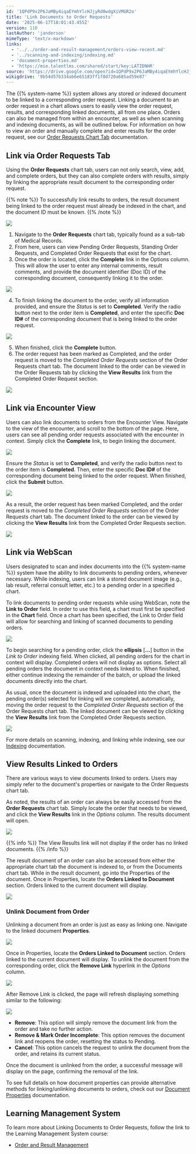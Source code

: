 ```yaml
---
id: '1QPdP9x2P6JaMBy4iqaEYmhYlcHJjyRd0wdgXiVMGR2o'
title: 'Link Documents to Order Requests'
date: '2025-06-17T18:01:43.455Z'
version: 110
lastAuthor: 'janderson'
mimeType: 'text/x-markdown'
links:
  - '../../order-and-result-management/orders-view-recent.md'
  - '../scanning-and-indexing/indexing.md'
  - 'document-properties.md'
  - 'https://mie.talentlms.com/shared/start/key:LATIDNHR'
source: 'https://drive.google.com/open?id=1QPdP9x2P6JaMBy4iqaEYmhYlcHJjyRd0wdgXiVMGR2o'
wikigdrive: '9b54d57b334ab6e65183ff1f8d720a685ad59e87'
---
```

The {{% system-name %}} system allows any stored or indexed document to be linked to a corresponding order request. Linking a document to an order request in a chart allows users to easily view the order request, results, and corresponding linked documents, all from one place. Orders can also be managed from within an encounter, as well as when scanning and indexing documents, as will be outlined below. For information on how to view an order and manually complete and enter results for the order request, see our [Order Requests Chart Tab](../../order-and-result-management/orders-view-recent.md) documentation.

## Link via Order Requests Tab

Using the **Order Requests** chart tab, users can not only search, view, add, and complete orders, but they can also complete orders with results, simply by linking the appropriate result document to the corresponding order request.

{{% note %}}
To successfully link results to orders, the result document being linked to the order request must already be indexed in the chart, and the document ID must be known.
{{% /note %}}

![](../link-documents-to-order-requests.assets/deafe280f89843c4e9122160e51630d6.png)

1. Navigate to the <strong>Order Requests</strong> chart tab, typically found as a sub-tab of Medical Records.
2. From here, users can view Pending Order Requests, Standing Order Requests, and Completed Order Requests that exist for the chart.
3. Once the order is located, click the <strong>Complete</strong> link in the Options column. This will allow the user to enter any internal comments, result comments, and provide the document identifier (Doc ID) of the corresponding document, consequently linking it to the order.

![](../link-documents-to-order-requests.assets/0ea4ebb74f55eaf9b1594c0ca51c0968.png)

4. To finish linking the document to the order, verify all information provided, and ensure the <em>Status</em> is set to <strong>Completed</strong>. Verify the radio button next to the order item is <strong>Completed</strong>, and enter the specific <strong>Doc ID#</strong> of the corresponding document that is being linked to the order request.

![](../link-documents-to-order-requests.assets/3765f5090ea080bd6177a96783bb01c2.png)

5. When finished, click the <strong>Complete</strong> button.
6. The order request has been marked as Completed, and the order request is moved to the <em>Completed</em> <em>Order Requests</em> section of the Order Requests chart tab. The document linked to the order can be viewed in the Order Requests tab by clicking the <strong>View Results</strong> link from the Completed Order Request section.

![](../link-documents-to-order-requests.assets/c4e3c5818d9085f01a03e17572f632a3.png)

## Link via Encounter View

Users can also link documents to orders from the Encounter View. Navigate to the view of the encounter, and scroll to the bottom of the page. Here, users can see all pending order requests associated with the encounter in context. Simply click the **Complete** link, to begin linking the document.

![](../link-documents-to-order-requests.assets/4fbc8ffaa4a9ecd0edb4cad366dbcebb.png)

Ensure the *Status* is set to **Completed**, and verify the radio button next to the order item is **Completed**. Then, enter the specific **Doc ID#** of the corresponding document being linked to the order request. When finished, click the **Submit** button.

![](../link-documents-to-order-requests.assets/98014f5d6aeb6d24001a598b1e693314.png)

As a result, the order request has been marked Completed, and the order request is moved to the *Completed* *Order Requests* section of the Order Requests chart tab. The document linked to the order can be viewed by clicking the **View Results** link from the Completed Order Requests section.

![](../link-documents-to-order-requests.assets/c4e3c5818d9085f01a03e17572f632a3.png)

## Link via WebScan

Users designated to scan and index documents into the {{% system-name %}} system have the ability to link documents to pending orders, whenever necessary. While indexing, users can link a stored document image (e.g., lab result, referral consult letter, etc.) to a pending order in a specified chart.

To link documents to pending order requests while using WebScan, note the **Link to Order** field. In order to use this field, a chart must first be specified in the **Chart** field. Once a chart has been specified, the Link to Order field will allow for searching and linking of scanned documents to pending orders.

![](../link-documents-to-order-requests.assets/d227f0b8d4ee6613d59316cb2f77e586.png)

To begin searching for a pending order, click the **ellipsis** [**…**] button in the *Link to Order* indexing field. When clicked, all pending orders for the chart in context will display. Completed orders will not display as options. Select all pending orders the document in context needs linked to. When finished, either continue indexing the remainder of the batch, or upload the linked documents directly into the chart.

As usual, once the document is indexed and uploaded into the chart, the pending order(s) selected for linking will we completed, automatically, moving the order request to the *Completed* *Order Requests* section of the Order Requests chart tab. The linked document can be viewed by clicking the **View Results** link from the Completed Order Requests section.

![](../link-documents-to-order-requests.assets/c4e3c5818d9085f01a03e17572f632a3.png)

For more details on scanning, indexing, and linking while indexing, see our [Indexing](../scanning-and-indexing/indexing.md) documentation.

## View Results Linked to Orders

There are various ways to view documents linked to orders. Users may simply refer to the document's properties or navigate to the Order Requests chart tab.

As noted, the results of an order can always be easily accessed from the **Order Requests** chart tab. Simply locate the order that needs to be viewed, and click the **View Results** link in the *Options* column. The results document will open.

![](../link-documents-to-order-requests.assets/c4e3c5818d9085f01a03e17572f632a3.png)

{{% info %}}
The View Results link will not display if the order has no linked documents.
{{% /info %}}

The result document of an order can also be accessed from either the appropriate chart tab the document is indexed to, or from the Documents chart tab. While in the result document, go into the Properties of the document. Once in Properties, locate the **Orders Linked to Document** section. Orders linked to the current document will display.

![](../link-documents-to-order-requests.assets/23ed4240d8637b5f026409a364182d7c.png)

### Unlink Document from Order

Unlinking a document from an order is just as easy as linking one. Navigate to the linked document **Properties**.

![](../link-documents-to-order-requests.assets/6c39a6d53e3d8bd5f69c101d8047ee82.png)

Once in Properties, locate the **Orders Linked to Document** section. Orders linked to the current document will display. To unlink the document from the corresponding order, click the **Remove Link** hyperlink in the *Options* column.

![](../link-documents-to-order-requests.assets/ccbc4c34f928f7633ac55af2a662d825.png)

After Remove Link is clicked, the page will refresh displaying something similar to the following:

![](../link-documents-to-order-requests.assets/dbcdcdc53348b823d6f95706888dfa99.png)

* <strong>Remove</strong>: This option will simply remove the document link from the order and take no further action.
* <strong>Remove & Mark Order Incomplete</strong>: This option removes the document link and reopens the order, resetting the status to Pending.
* <strong>Cancel</strong>: This option cancels the request to unlink the document from the order, and retains its current status.

Once the document is unlinked from the order, a successful message will display on the page, confirming the removal of the link.

To see full details on how document properties can provide alternative methods for linking/unlinking documents to orders, check out our [Document Properties](document-properties.md) documentation.

## Learning Management System

To learn more about Linking Documents to Order Requests, follow the link to the Learning Management System course:

* [Order and Result Management](https://mie.talentlms.com/shared/start/key:LATIDNHR)
